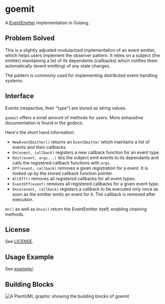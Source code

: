 # goemit

A [EventEmitter](https://gist.github.com/abravalheri/d137cf14652eb932f398cdffe06fc7c2) implementation in Golang.

## Problem Solved

This is a slightly adjusted modularized implementation of an event emitter, which helps users implement the observer pattern. It relies on a subject (the emitter) maintaining a list of its dependents (callbacks) which notifies them automatically (event emitting) of any state changes.

The pattern is commonly used for implementing distributed event-handling systems.

## Interface

Events (respective, their "type") are stored as string values.

`goemit` offers a small amount of methods for users. More exhaustive documentation is found in the godocs.

Here's the short hand information:

- `NewEventEmitter()` returns an `EventEmitter` which maintains a list of events and their callbacks.
- `On(event, callback)` registers a new callback function for an event type.
- `Emit(event, args...)` lets the subject emit events to its dependants and calls the registered callback functions with `args`.
- `Off(event, callback)` removes a given registration for a event. It is looked up by the stored callback function pointer.
- `AllOff()` removes all registered callbacks for all event types.
- `EventOff(event)` removes all registered callbacks for a given event type.
- `Once(event, callback)` registers a callback to be executed only once as soon as the emitter emits an event for it. The callback is removed after execution.

`On()` as well as `Once()` return the EventEmitter itself, enabling chaining methods.

## License

See [LICENSE](LICENSE).

## Usage Example

See [example/](example/main.go).

## Building Blocks

![A PlantUML graphic showing the building blocks of goemit](http://www.plantuml.com/plantuml/proxy?cache=no&src=https://raw.githubusercontent.com/torbendury/goemit/main/eventemitter.puml)
